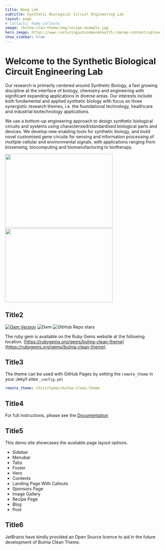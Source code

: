 ```yaml
---
title: Wang Lab
subtitle: Synthetic Biological Circuit Engineering Lab
layout: page
# callouts: home_callouts
image: /bulma-clan-theme/img/recipe-example.jpg
hero_image: https://www.restoringautoimmunehealth.com/wp-content/uploads/2019/01/DNA-image-1080x640.jpg
show_sidebar: true
---
```


# Welcome to the Synthetic Biological Circuit Engineering Lab

Our research is primarily centered around Synthetic Biology, a fast growing discipline at the interface of biology, chemistry and engineering with significant expanding applications in diverse areas. Our interests include both fundamental and applied synthetic biology with focus on three synergistic research themes, i.e. the foundational technology, healthcare and industrial biotechnology applications. 

We use a bottom-up engineering approach to design synthetic biological circuits and systems using characterised/standardised biological parts and devices. We develop new enabling tools for synthetic biology, and build novel customised gene circuits for sensing and information processing of multiple cellular and environmental signals, with applications ranging from biosensing, biocomputing and biomanufacturing to biotherapy. 

<p><img alt="" src="https://wang.bio.ed.ac.uk/wang/sites/sbsweb2.bio.ed.ac.uk.wang/files/Wang%20Lab%20research%20profile_Nov2017.png" style="height:240px; width:350px">&nbsp; &nbsp; &nbsp; &nbsp; &nbsp; &nbsp; &nbsp;&nbsp;<img alt="" src="https://wang.bio.ed.ac.uk/wang/sites/sbsweb2.bio.ed.ac.uk.wang/files/labweb%201.jpg" style="height:240px; width:350px"></p>

## Title2


[![Gem Version](https://badge.fury.io/rb/bulma-clean-theme.svg)](https://badge.fury.io/rb/bulma-clean-theme)
![Gem](https://img.shields.io/gem/dt/bulma-clean-theme.svg)
![GitHub Repo stars](https://img.shields.io/github/stars/chrisrhymes/bulma-clean-theme?style=social)

The ruby gem is available on the Ruby Gems website at the following location. [https://rubygems.org/gems/bulma-clean-theme](https://rubygems.org/gems/bulma-clean-theme).

## Title3

The theme can be used with GitHub Pages by setting the `remote_theme` in your Jekyll sites `_config.yml`

```yml
remote_theme: chrisrhymes/bulma-clean-theme
```

## Title4

For full instructions, please see the [Documentation](/bulma-clean-theme/docs/)

## Title5

This demo site showcases the available page layout options. 

* Sidebar
* Menubar
* Tabs
* Footer
* Hero
* Contents
* Landing Page With Callouts
* Sponsors Page
* Image Gallery
* Recipe Page
* Blog
* Post

## Title6

JetBrains have kindly provided an Open Source licence to aid in the future development of Bulma Clean Theme.

